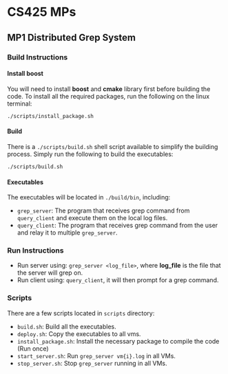 # CS425 MPs

## MP1 Distributed Grep System
### Build Instructions

#### Install **boost**
You will need to install **boost** and **cmake** library first before building the code. To install all the required packages, run the following on the linux terminal:

```
./scripts/install_package.sh
```

#### Build
There is a `./scripts/build.sh` shell script available to simplify the building process. Simply run the following to build the executables:

```
./scripts/build.sh
```

#### Executables
The executables will be located in `./build/bin`, including:
- `grep_server`: The program that receives grep command from `query_client` and execute them on the local log files.
- `query_client`: The program that receives grep command from the user and relay it to multiple `grep_server`.

### Run Instructions
- Run server using: `grep_server <log_file>`, where **log_file** is the file that the server will grep on.
- Run client using: `query_client`, it will then prompt for a grep command.

### Scripts
There are a few scripts located in `scripts` directory:
- `build.sh`: Build all the executables.
- `deploy.sh`: Copy the executables to all vms.
- `install_package.sh`: Install the necessary package to compile the code (Run once)
- `start_server.sh`: Run `grep_server vm{i}.log` in all VMs.
- `stop_server.sh`: Stop `grep_server` running in all VMs.